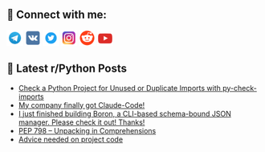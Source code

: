 ## 🔎 Connect with me:
[<img src="https://github.com/bullbesh/bullbesh/blob/main/images/Telegram.png" width="32" height="32" />](https://t.me/bullbesh)
[<img src="https://github.com/bullbesh/bullbesh/blob/main/images/VK.png" width="32" height="32" />](https://vk.com/bullbesh)
[<img src="https://github.com/bullbesh/bullbesh/blob/main/images/Twitter.png" width="32" height="32" />](https://twitter.com/bullbesh1)
[<img src="https://github.com/bullbesh/bullbesh/blob/main/images/Instagram.png" width="32" height="32" />](https://www.instagram.com/bullbesh)
[<img src="https://github.com/bullbesh/bullbesh/blob/main/images/Reddit.png" width="32" height="32" />](https://www.reddit.com/user/bullbesh)
[<img src="https://github.com/bullbesh/bullbesh/blob/main/images/YouTube.png" width="32" height="32" />](https://www.youtube.com/channel/UCtfjRs6uzgq5mfm8S06WTcg)

## 📕 Latest r/Python Posts
<!-- BLOG-POST-LIST:START -->
- [Check a Python Project for Unused or Duplicate Imports with py-check-imports](https://www.reddit.com/r/Python/comments/1m68lqi/check_a_python_project_for_unused_or_duplicate/)
- [My company finally got Claude-Code!](https://www.reddit.com/r/Python/comments/1m6773a/my_company_finally_got_claudecode/)
- [I just finished building Boron, a CLI-based schema-bound JSON manager. Please check it out! Thanks!](https://www.reddit.com/r/Python/comments/1m64xh8/i_just_finished_building_boron_a_clibased/)
- [PEP 798 – Unpacking in Comprehensions](https://www.reddit.com/r/Python/comments/1m607oi/pep_798_unpacking_in_comprehensions/)
- [Advice needed on project code](https://www.reddit.com/r/Python/comments/1m5zu86/advice_needed_on_project_code/)
<!-- BLOG-POST-LIST:END -->

